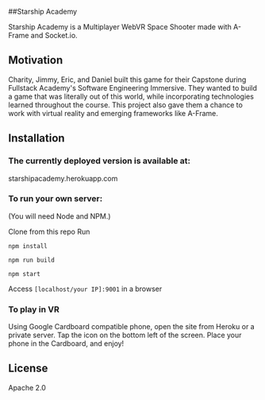 ##Starship Academy

Starship Academy is a Multiplayer WebVR Space Shooter made with A-Frame and Socket.io.

## Motivation

Charity, Jimmy, Eric, and Daniel built this game for their Capstone during Fullstack Academy's Software Engineering Immersive. They wanted to build a game that was literally out of this world, while incorporating technologies learned throughout the course. This project also gave them a chance to work with virtual reality and emerging frameworks like A-Frame.

## Installation
### The currently deployed version is available at:

starshipacademy.herokuapp.com

### To run your own server:

(You will need Node and NPM.)

Clone from this repo
Run 

```npm install```

```npm run build```

```npm start```

Access ```[localhost/your IP]:9001``` in a browser

### To play in VR

Using Google Cardboard compatible phone, open the site from Heroku or a private server. Tap the icon on the bottom left of the screen. Place your phone in the Cardboard, and enjoy!

## License

Apache 2.0
